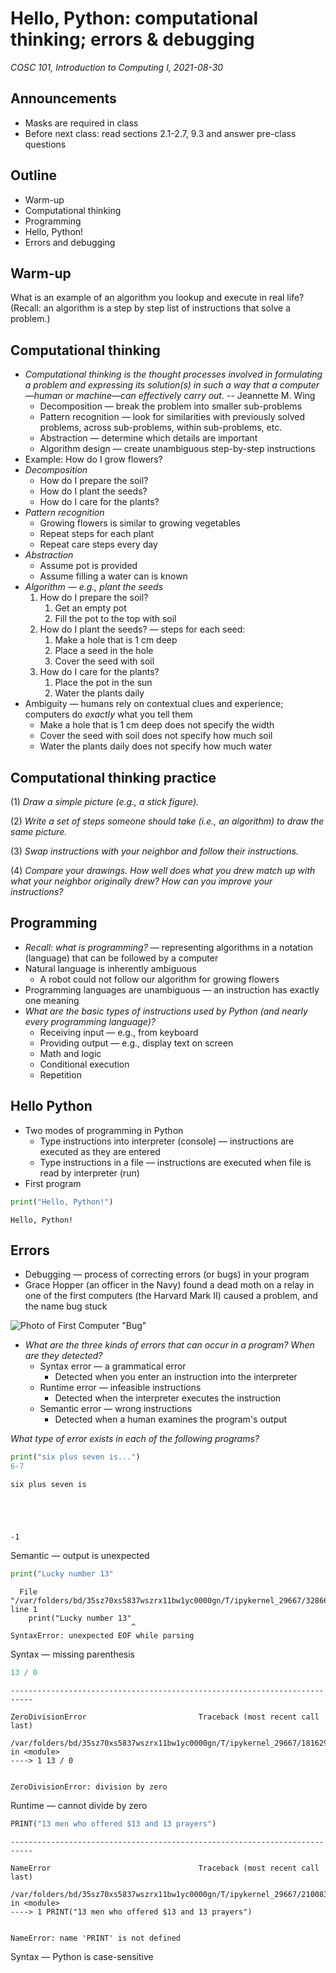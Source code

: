 # Hello, Python: computational thinking; errors & debugging
_COSC 101, Introduction to Computing I, 2021-08-30_

## Announcements
* Masks are required in class
* Before next class: read sections 2.1-2.7, 9.3 and answer pre-class questions

## Outline
* Warm-up
* Computational thinking
* Programming
* Hello, Python!
* Errors and debugging

## Warm-up
What is an example of an algorithm you lookup and execute in real life?
(Recall: an algorithm is a step by step list of instructions that solve a problem.)

## Computational thinking
* _Computational thinking is the thought processes involved in formulating a problem and expressing its solution(s) in such a way that a computer—human or machine—can effectively carry out._ -- Jeannette M. Wing
    * Decomposition — break the problem into smaller sub-problems
    * Pattern recognition — look for similarities with previously solved problems, across sub-problems, within sub-problems, etc.
    * Abstraction — determine which details are important
    * Algorithm design — create unambiguous step-by-step instructions
* Example: How do I grow flowers?
* _Decomposition_
    * How do I prepare the soil?
    * How do I plant the seeds?
    * How do I care for the plants?
* _Pattern recognition_
    * Growing flowers is similar to growing vegetables
    * Repeat steps for each plant
    * Repeat care steps every day
* _Abstraction_
    * Assume pot is provided
    * Assume filling a water can is known
* _Algorithm — e.g., plant the seeds_
    1. How do I prepare the soil?
        1. Get an empty pot
        2. Fill the pot to the top with soil
    2. How do I plant the seeds? — steps for each seed:
        1. Make a hole that is 1 cm deep
        2. Place a seed in the hole
        3. Cover the seed with soil
    3. How do I care for the plants?
        1. Place the pot in the sun
        2. Water the plants daily
* Ambiguity — humans rely on contextual clues and experience; computers do _exactly_ what you tell them
    * Make a hole that is 1 cm deep does not specify the width
    * Cover the seed with soil does not specify how much soil
    * Water the plants daily does not specify how much water

## Computational thinking practice
(1) _Draw a simple picture (e.g., a stick figure)._

(2) _Write a set of steps someone should take (i.e., an algorithm) to draw the same picture._

(3) _Swap instructions with your neighbor and follow their instructions._

(4) _Compare your drawings. How well does what you drew match up with what your neighbor originally drew? How can you improve your instructions?_

## Programming
* _Recall: what is programming?_ — representing algorithms in a notation (language) that can be followed by a computer
* Natural language is inherently ambiguous
    * A robot could not follow our algorithm for growing flowers
* Programming languages are unambiguous — an instruction has exactly one meaning	
* _What are the basic types of instructions used by Python (and nearly every programming language)?_
    * Receiving input — e.g., from keyboard
    * Providing output — e.g., display text on screen
    * Math and logic
    * Conditional execution
    * Repetition

## Hello Python
* Two modes of programming in Python
    * Type instructions into interpreter (console) — instructions are executed as they are entered
    * Type instructions in a file — instructions are executed when file is read by interpreter (run)
* First program


```python
print("Hello, Python!")
```

    Hello, Python!


## Errors

* Debugging — process of correcting errors (or bugs) in your program
* Grace Hopper (an officer in the Navy) found a dead moth on a relay in one of the first computers (the Harvard Mark II) caused a problem, and the name bug stuck

![Photo of First Computer "Bug"](https://media.nationalgeographic.org/assets/photos/669/8b7/6698b759-f30f-43d9-9cf1-b6350cdd39bd_r646x537.jpg?2391e3e2118844ef3fef9c236c4b14666e9bbdcd)

* _What are the three kinds of errors that can occur in a program? When are they detected?_
    * Syntax error — a grammatical error
        * Detected when you enter an instruction into the interpreter
    * Runtime error — infeasible instructions
        * Detected when the interpreter executes the instruction
    * Semantic error — wrong instructions
        * Detected when a human examines the program's output

_What type of error exists in each of the following programs?_ 


```python
print("six plus seven is...")
6-7
```

    six plus seven is





    -1




Semantic — output is unexpected


```python
print("Lucky number 13"
```


      File "/var/folders/bd/35sz70xs5837wszrx11bw1yc0000gn/T/ipykernel_29667/3286650260.py", line 1
        print("Lucky number 13"
                               ^
    SyntaxError: unexpected EOF while parsing



Syntax — missing parenthesis


```python
13 / 0
```


    ---------------------------------------------------------------------------

    ZeroDivisionError                         Traceback (most recent call last)

    /var/folders/bd/35sz70xs5837wszrx11bw1yc0000gn/T/ipykernel_29667/181629082.py in <module>
    ----> 1 13 / 0
    

    ZeroDivisionError: division by zero


Runtime — cannot divide by zero


```python
PRINT("13 men who offered $13 and 13 prayers")
```


    ---------------------------------------------------------------------------

    NameError                                 Traceback (most recent call last)

    /var/folders/bd/35sz70xs5837wszrx11bw1yc0000gn/T/ipykernel_29667/2100839225.py in <module>
    ----> 1 PRINT("13 men who offered $13 and 13 prayers")
    

    NameError: name 'PRINT' is not defined


Syntax — Python is case-sensitive
